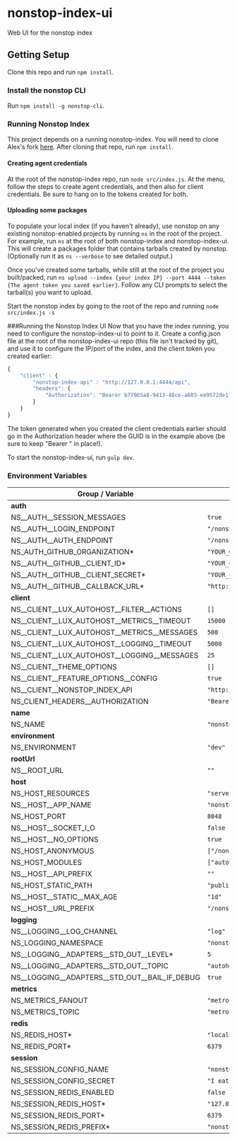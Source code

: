 # nonstop-index-ui
Web UI for the nonstop index

## Getting Setup
Clone this repo and run `npm install`.

### Install the nonstop CLI
Run `npm install -g nonstop-cli`.

### Running Nonstop Index
This project depends on a running nonstop-index. You will need to clone Alex's fork [here](https://github.com/arobson/nonstop-index). After cloning that repo, run `npm install`.

#### Creating agent credentials
At the root of the nonstop-index repo, run `node src/index.js`. At the menu, follow the steps to create agent credentials, and then also for client credentials. Be sure to hang on to the tokens created for both.

#### Uploading some packages
To populate your local index (if you haven't already), use nonstop on any existing nonstop-enabled projects by running `ns` in the root of the project. For example, run `ns` at the root of both nonstop-index and nonstop-index-ui. This will create a packages folder that contains tarballs created by nonstop. (Optionally run it as `ns --verbose` to see detailed output.)

Once you've created some tarballs, while still at the root of the project you built/packed, run `ns upload --index {your index IP} --port 4444 --token {The agent token you saved earlier}`. Follow any CLI prompts to select the tarball(s) you want to upload.

Start the nonstop index by going to the root of the repo and running `node src/index.js -s`

###Running the Nonstop Index UI
Now that you have the index running, you need to configure the nonstop-index-ui to point to it. Create a config.json file at the root of the nonstop-index-ui repo (this file isn't tracked by git), and use it to configure the IP/port of the index, and the client token you created earlier:

```javascript
{
	"client" : {
		"nonstop-index-api" : "http://127.0.0.1:4444/api",
		"headers": {
			"Authorization": "Bearer b77065a8-9413-48ce-a603-ee9572de1f36"
		}
	}
}
```
The token generated when you created the client credentials earlier should go in the Authorization header where the GUID is in the example above (be sure to keep "Bearer " in place!).

To start the nonstop-index-ui, run `gulp dev`.

### Environment Variables

<!-- EnvironmentVariables -->
| Group / Variable | Default |
|-------------|---------|
| **auth** | |
| NS__AUTH__SESSION_MESSAGES | `true` |
| NS__AUTH__LOGIN_ENDPOINT | `"/nonstop/auth/login"` |
| NS__AUTH__AUTH_ENDPOINT | `"/nonstop/auth/github"` |
| NS_AUTH_GITHUB_ORGANIZATION\* | `"YOUR_GITHUB_ORG"` |
| NS__AUTH__GITHUB__CLIENT_ID\* | `"YOUR_CLIENT_ID_HERE"` |
| NS__AUTH__GITHUB__CLIENT_SECRET\* | `"YOUR_CLIENT_SECRET_HERE"` |
| NS__AUTH__GITHUB__CALLBACK_URL\* | `"http://localhost:8048/nonstop/auth/github/callback"` |
| **client** | |
| NS__CLIENT__LUX_AUTOHOST__FILTER__ACTIONS | `[]` |
| NS__CLIENT__LUX_AUTOHOST__METRICS__TIMEOUT | `15000` |
| NS__CLIENT__LUX_AUTOHOST__METRICS__MESSAGES | `500` |
| NS__CLIENT__LUX_AUTOHOST__LOGGING__TIMEOUT | `5000` |
| NS__CLIENT__LUX_AUTOHOST__LOGGING__MESSAGES | `25` |
| NS__CLIENT__THEME_OPTIONS | `[]` |
| NS__CLIENT__FEATURE_OPTIONS__CONFIG | `true` |
| NS__CLIENT__NONSTOP_INDEX_API | `"http://nsindex.com:4444/api"` |
| NS_CLIENT_HEADERS__AUTHORIZATION | `"Bearer SooPurSeekretTokin"` |
| **name** | |
| NS_NAME | `"nonstop-index-ui"` |
| **environment** | |
| NS_ENVIRONMENT | `"dev"` |
| **rootUrl** | |
| NS__ROOT_URL | `""` |
| **host** | |
| NS_HOST_RESOURCES | `"server/resource"` |
| NS__HOST__APP_NAME | `"nonstop-index-ui"` |
| NS_HOST_PORT | `8048` |
| NS__HOST__SOCKET_I_O | `false` |
| NS__HOST__NO_OPTIONS | `true` |
| NS_HOST_ANONYMOUS | `["/nonstop/_status","/nonstop/auth/login","/nonstop/images","/nonstop/js","/nonstop/css","/nonstop/fonts"]` |
| NS_HOST_MODULES | `["autohost-logging-collector","autohost-metrics-collector","autohost-pubsub"]` |
| NS__HOST__API_PREFIX | `""` |
| NS_HOST_STATIC_PATH | `"public"` |
| NS__HOST__STATIC__MAX_AGE | `"1d"` |
| NS__HOST__URL_PREFIX | `"/nonstop"` |
| **logging** | |
| NS__LOGGING__LOG_CHANNEL | `"log"` |
| NS_LOGGING_NAMESPACE | `"nonstop-index-ui"` |
| NS__LOGGING__ADAPTERS__STD_OUT__LEVEL\* | `5` |
| NS__LOGGING__ADAPTERS__STD_OUT__TOPIC | `"autohost.access,nonstop-index-ui.#"` |
| NS__LOGGING__ADAPTERS__STD_OUT__BAIL_IF_DEBUG | `true` |
| **metrics** | |
| NS_METRICS_FANOUT | `"metronic.all.ex"` |
| NS_METRICS_TOPIC | `"metronic.topic.ex"` |
| **redis** | |
| NS_REDIS_HOST\* | `"localhost"` |
| NS_REDIS_PORT\* | `6379` |
| **session** | |
| NS_SESSION_CONFIG_NAME | `"nonstop-index-ui.sid"` |
| NS_SESSION_CONFIG_SECRET | `"I eat my peas with honey, I've done it all my life"` |
| NS_SESSION_REDIS_ENABLED | `false` |
| NS_SESSION_REDIS_HOST\* | `"127.0.0.1"` |
| NS_SESSION_REDIS_PORT\* | `6379` |
| NS_SESSION_REDIS_PREFIX\* | `"nonstop-index-ui"` |
<!-- /EnvironmentVariables -->
